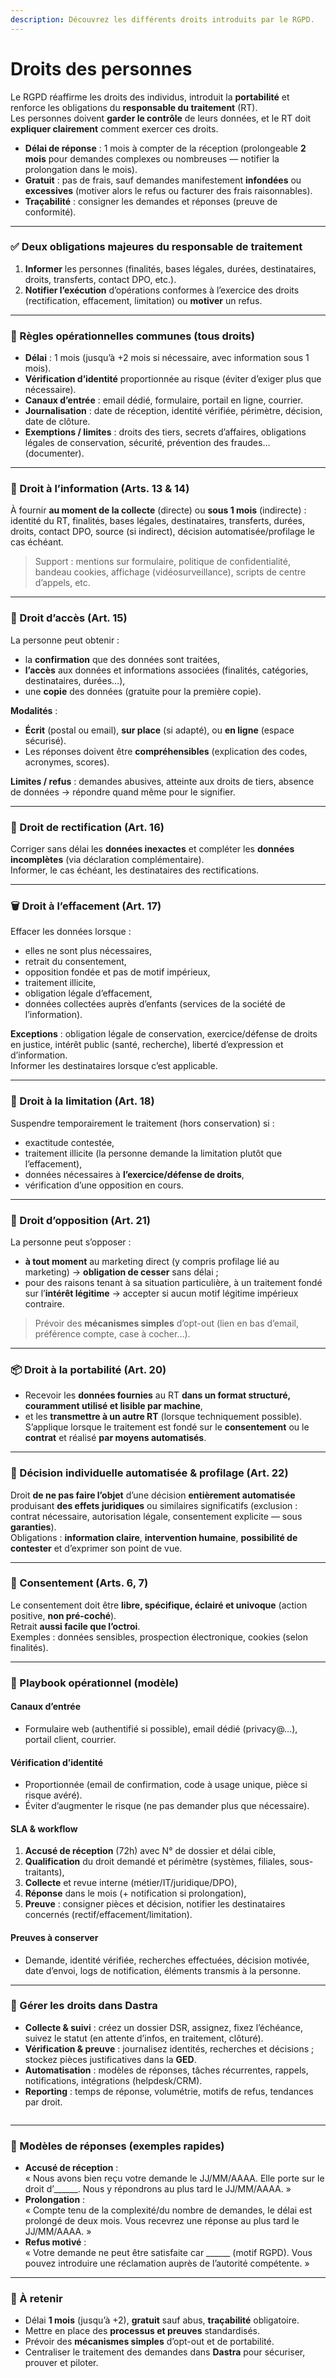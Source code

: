 ```yaml
---
description: Découvrez les différents droits introduits par le RGPD.
---
```


# Droits des personnes

Le RGPD réaffirme les droits des individus, introduit la **portabilité** et renforce les obligations du **responsable du traitement** (RT).\
Les personnes doivent **garder le contrôle** de leurs données, et le RT doit **expliquer clairement** comment exercer ces droits.

* **Délai de réponse** : 1 mois à compter de la réception (prolongeable **2 mois** pour demandes complexes ou nombreuses — notifier la prolongation dans le mois).
* **Gratuit** : pas de frais, sauf demandes manifestement **infondées** ou **excessives** (motiver alors le refus ou facturer des frais raisonnables).
* **Traçabilité** : consigner les demandes et réponses (preuve de conformité).

***

### ✅ Deux obligations majeures du responsable de traitement

1. **Informer** les personnes (finalités, bases légales, durées, destinataires, droits, transferts, contact DPO, etc.).
2. **Notifier l’exécution** d’opérations conformes à l’exercice des droits (rectification, effacement, limitation) ou **motiver** un refus.

***

### 🧭 Règles opérationnelles communes (tous droits)

* **Délai** : 1 mois (jusqu’à +2 mois si nécessaire, avec information sous 1 mois).
* **Vérification d’identité** proportionnée au risque (éviter d’exiger plus que nécessaire).
* **Canaux d’entrée** : email dédié, formulaire, portail en ligne, courrier.
* **Journalisation** : date de réception, identité vérifiée, périmètre, décision, date de clôture.
* **Exemptions / limites** : droits des tiers, secrets d’affaires, obligations légales de conservation, sécurité, prévention des fraudes… (documenter).

***

### 📜 Droit à l’information (Arts. 13 & 14)

À fournir **au moment de la collecte** (directe) ou **sous 1 mois** (indirecte) : identité du RT, finalités, bases légales, destinataires, transferts, durées, droits, contact DPO, source (si indirect), décision automatisée/profilage le cas échéant.

> Support : mentions sur formulaire, politique de confidentialité, bandeau cookies, affichage (vidéosurveillance), scripts de centre d’appels, etc.

***

### 🔎 Droit d’accès (Art. 15)

La personne peut obtenir :

* la **confirmation** que des données sont traitées,
* **l’accès** aux données et informations associées (finalités, catégories, destinataires, durées…),
* une **copie** des données (gratuite pour la première copie).

**Modalités** :

* **Écrit** (postal ou email), **sur place** (si adapté), ou **en ligne** (espace sécurisé).
* Les réponses doivent être **compréhensibles** (explication des codes, acronymes, scores).

**Limites / refus** : demandes abusives, atteinte aux droits de tiers, absence de données → répondre quand même pour le signifier.

***

### 🧯 Droit de rectification (Art. 16)

Corriger sans délai les **données inexactes** et compléter les **données incomplètes** (via déclaration complémentaire).\
Informer, le cas échéant, les destinataires des rectifications.

***

### 🗑️ Droit à l’effacement (Art. 17)

Effacer les données lorsque :

* elles ne sont plus nécessaires,
* retrait du consentement,
* opposition fondée et pas de motif impérieux,
* traitement illicite,
* obligation légale d’effacement,
* données collectées auprès d’enfants (services de la société de l’information).

**Exceptions** : obligation légale de conservation, exercice/défense de droits en justice, intérêt public (santé, recherche), liberté d’expression et d’information.\
Informer les destinataires lorsque c’est applicable.

***

### 🚦 Droit à la limitation (Art. 18)

Suspendre temporairement le traitement (hors conservation) si :

* exactitude contestée,
* traitement illicite (la personne demande la limitation plutôt que l’effacement),
* données nécessaires à **l’exercice/défense de droits**,
* vérification d’une opposition en cours.

***

### 🔁 Droit d’opposition (Art. 21)

La personne peut s’opposer :

* **à tout moment** au marketing direct (y compris profilage lié au marketing) → **obligation de cesser** sans délai ;
* pour des raisons tenant à sa situation particulière, à un traitement fondé sur l’**intérêt légitime** → accepter si aucun motif légitime impérieux contraire.

> Prévoir des **mécanismes simples** d’opt-out (lien en bas d’email, préférence compte, case à cocher…).

***

### 📦 Droit à la portabilité (Art. 20)

* Recevoir les **données fournies** au RT **dans un format structuré, couramment utilisé et lisible par machine**,
* et les **transmettre à un autre RT** (lorsque techniquement possible).\
  S’applique lorsque le traitement est fondé sur le **consentement** ou le **contrat** et réalisé **par moyens automatisés**.

***

### 🤖 Décision individuelle automatisée & profilage (Art. 22)

Droit **de ne pas faire l’objet** d’une décision **entièrement automatisée** produisant **des effets juridiques** ou similaires significatifs (exclusion : contrat nécessaire, autorisation légale, consentement explicite — sous **garanties**).\
Obligations : **information claire**, **intervention humaine**, **possibilité de contester** et d’exprimer son point de vue.

***

### 🧪 Consentement (Arts. 6, 7)

Le consentement doit être **libre, spécifique, éclairé et univoque** (action positive, **non pré-coché**).\
Retrait **aussi facile que l’octroi**.\
Exemples : données sensibles, prospection électronique, cookies (selon finalités).

***

### 🧰 Playbook opérationnel (modèle)

#### Canaux d’entrée

* Formulaire web (authentifié si possible), email dédié (privacy@…), portail client, courrier.

#### Vérification d’identité

* Proportionnée (email de confirmation, code à usage unique, pièce si risque avéré).
* Éviter d’augmenter le risque (ne pas demander plus que nécessaire).

#### SLA & workflow

1. **Accusé de réception** (72h) avec N° de dossier et délai cible,
2. **Qualification** du droit demandé et périmètre (systèmes, filiales, sous-traitants),
3. **Collecte** et revue interne (métier/IT/juridique/DPO),
4. **Réponse** dans le mois (+ notification si prolongation),
5. **Preuve** : consigner pièces et décision, notifier les destinataires concernés (rectif/effacement/limitation).

#### Preuves à conserver

* Demande, identité vérifiée, recherches effectuées, décision motivée, date d’envoi, logs de notification, éléments transmis à la personne.

***

### 🧩 Gérer les droits dans Dastra

* **Collecte & suivi** : créez un dossier DSR, assignez, fixez l’échéance, suivez le statut (en attente d’infos, en traitement, clôturé).
* **Vérification & preuve** : journalisez identités, recherches et décisions ; stockez pièces justificatives dans la **GED**.
* **Automatisation** : modèles de réponses, tâches récurrentes, rappels, notifications, intégrations (helpdesk/CRM).
* **Reporting** : temps de réponse, volumétrie, motifs de refus, tendances par droit.



<figure><img src="../../.gitbook/assets/image (12).png" alt=""><figcaption></figcaption></figure>

***

### 🧭 Modèles de réponses (exemples rapides)

* **Accusé de réception** :\
  « Nous avons bien reçu votre demande le JJ/MM/AAAA. Elle porte sur le droit d’\_\_\_\_\_\_. Nous y répondrons au plus tard le JJ/MM/AAAA. »
* **Prolongation** :\
  « Compte tenu de la complexité/du nombre de demandes, le délai est prolongé de deux mois. Vous recevrez une réponse au plus tard le JJ/MM/AAAA. »
* **Refus motivé** :\
  « Votre demande ne peut être satisfaite car \_\_\_\_\_\_ (motif RGPD). Vous pouvez introduire une réclamation auprès de l’autorité compétente. »

***

### 📌 À retenir

* Délai **1 mois** (jusqu’à +2), **gratuit** sauf abus, **traçabilité** obligatoire.
* Mettre en place des **processus et preuves** standardisés.
* Prévoir des **mécanismes simples** d’opt-out et de portabilité.
* Centraliser le traitement des demandes dans **Dastra** pour sécuriser, prouver et piloter.
